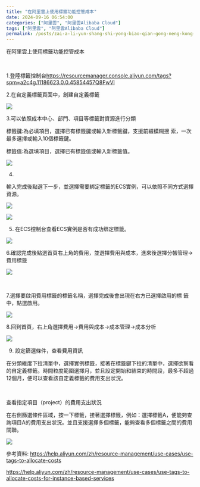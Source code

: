 ```yaml
---
title: "在阿里雲上使用標籤功能控管成本"
date: 2024-09-16 06:54:00
categories: ["阿里雲", "阿里雲Alibaba Cloud"]
tags: ["阿里雲", "阿里雲Alibaba Cloud"]
permalink: /posts/zai-a-li-yun-shang-shi-yong-biao-qian-gong-neng-kong-guan-cheng-ben/
---
```

在阿里雲上使用標籤功能控管成本

 

1.登陸標籤控制台<https://resourcemanager.console.aliyun.com/tags?spm=a2c4g.11186623.0.0.45854457Q8FwVl>

2.在自定義標籤頁面中，創建自定義標籤

[![](https://blogger.googleusercontent.com/img/a/AVvXsEiD0V5jCOlpslashM9LbvBMJW_LRscaJF7zhFjaVmdjBs8fZ_MhLs8nAuOs5qxSmmQfvEYwPAdy3nem0YFscRaat0SHXC1A316vQg8vB9HgLjjf677AgN02vx4zWNo2hGMckKYdO5jhaEApUkhA8-JyU89vJBueWvxl-tf2NqqPTG_VjoTOQpazKxcT7Sk=w495-h391)](https://blogger.googleusercontent.com/img/a/AVvXsEiD0V5jCOlpslashM9LbvBMJW_LRscaJF7zhFjaVmdjBs8fZ_MhLs8nAuOs5qxSmmQfvEYwPAdy3nem0YFscRaat0SHXC1A316vQg8vB9HgLjjf677AgN02vx4zWNo2hGMckKYdO5jhaEApUkhA8-JyU89vJBueWvxl-tf2NqqPTG_VjoTOQpazKxcT7Sk)

  
  

3.可以依照成本中心、部門、項目等標籤對資源進行分類

標籤鍵:為必填項目，選擇已有標籤鍵或輸入新標籤鍵，支援前綴模糊搜 索，一次最多選擇或輸入10個標籤鍵。

標籤值:為選填項目，選擇已有標籤值或輸入新標籤值。

[![](https://blogger.googleusercontent.com/img/a/AVvXsEjKAuT2L8dqKfWxoMOL6nluElAsmteBliCphNnlK4gi9_f2M4zauCbCk58ymOKBZlUu8Ne-KoBmWdZtwriG9ILtSRMX69gyBapMMfPGiHsnpAJ3b5TgifjV8-PwCwhogjv9GoY4RdlFFJIWHxuqTbsj4p5KqdTD9TFp2-Eci01qMP4VckGkujc5cqkWQhY=w610-h299)](https://blogger.googleusercontent.com/img/a/AVvXsEjKAuT2L8dqKfWxoMOL6nluElAsmteBliCphNnlK4gi9_f2M4zauCbCk58ymOKBZlUu8Ne-KoBmWdZtwriG9ILtSRMX69gyBapMMfPGiHsnpAJ3b5TgifjV8-PwCwhogjv9GoY4RdlFFJIWHxuqTbsj4p5KqdTD9TFp2-Eci01qMP4VckGkujc5cqkWQhY)

4.
輸入完成後點選下一步，並選擇需要綁定標籤的ECS實例，可以依照不同方式選擇資源。

[![](https://blogger.googleusercontent.com/img/a/AVvXsEgsH4fRcCYZ24N6atdwjQA4sq-DnAXFd51PMyJodE4_S513uwQfbI2j2sTB0f9_CCUZHHObJtQ_3iWBVF-pFh8s7YJHVWcE7XC5L47MOQn2RLJ5N4nshuB9Sjsp1fui979HKdgiw9OSWxBflhWaCSQQ_2hX7Ufj2ajT3lDsdmB4Ch8wVtVtk6dgDeNF2RE=w496-h217)](https://blogger.googleusercontent.com/img/a/AVvXsEgsH4fRcCYZ24N6atdwjQA4sq-DnAXFd51PMyJodE4_S513uwQfbI2j2sTB0f9_CCUZHHObJtQ_3iWBVF-pFh8s7YJHVWcE7XC5L47MOQn2RLJ5N4nshuB9Sjsp1fui979HKdgiw9OSWxBflhWaCSQQ_2hX7Ufj2ajT3lDsdmB4Ch8wVtVtk6dgDeNF2RE)

  

[![](https://blogger.googleusercontent.com/img/a/AVvXsEjrMHAl831ZlEo4sz8GUjb3FfYESXSDbdsY-p03xH8htnOUHHlxvPdA8CaMuPCj3befbkzQMJSLYg9A4zYMpkSvVJ0KciRMwN8zXC-65MOFhSfpdku1Vqfx8GbjQIn0kjvvhqxKYtGoaqrwaXUdqVHMMEN_WonKuMKJGaAg5DhqK3o8CZdUtPfoi9X6Cvc=w500-h250)](https://blogger.googleusercontent.com/img/a/AVvXsEjrMHAl831ZlEo4sz8GUjb3FfYESXSDbdsY-p03xH8htnOUHHlxvPdA8CaMuPCj3befbkzQMJSLYg9A4zYMpkSvVJ0KciRMwN8zXC-65MOFhSfpdku1Vqfx8GbjQIn0kjvvhqxKYtGoaqrwaXUdqVHMMEN_WonKuMKJGaAg5DhqK3o8CZdUtPfoi9X6Cvc)

  
  

5. 在ECS控制台查看ECS實例是否有成功绑定標籤。

[![](https://blogger.googleusercontent.com/img/a/AVvXsEijHP050TQNlNnLHP9nzjF8-m-55oN1XGuEyXns9LGOENmtHDWW_ESAS4Xd61LouyZP91QYYA-NsiVau5SIy1LDGwLY6MzxPZcIqjkfvb6UPjRQTjtZUj_qh2e9wWz4B6oRGF9eTICbIf2ExuK9vQAswvoQO6pqQcUa17JrKVavyBmUvQtWqDwqUI26zX8=w595-h82)](https://blogger.googleusercontent.com/img/a/AVvXsEijHP050TQNlNnLHP9nzjF8-m-55oN1XGuEyXns9LGOENmtHDWW_ESAS4Xd61LouyZP91QYYA-NsiVau5SIy1LDGwLY6MzxPZcIqjkfvb6UPjRQTjtZUj_qh2e9wWz4B6oRGF9eTICbIf2ExuK9vQAswvoQO6pqQcUa17JrKVavyBmUvQtWqDwqUI26zX8)

6.確認完成後點選首頁右上角的費用，並選擇費用與成本，進來後選擇分帳管理->費用標籤

[![](https://blogger.googleusercontent.com/img/a/AVvXsEj6PJyOQIF-ReohPELFO4tft0bVGdBs4xNCAM-Fo51GMVdIQxR3SuspdglBGcx2PBoaE6scIR_5z3BRoa1y4yiYVzpSw61QvrPwdJbonfR-Pokg0oHKzc9TF8wnC3Ebeqq61HQnlZKa4paepYwjdP7c97QnIAhUDiH-2LF4YG1UnqLsYkbGyUFpeKxM9vo=w603-h311)](https://blogger.googleusercontent.com/img/a/AVvXsEj6PJyOQIF-ReohPELFO4tft0bVGdBs4xNCAM-Fo51GMVdIQxR3SuspdglBGcx2PBoaE6scIR_5z3BRoa1y4yiYVzpSw61QvrPwdJbonfR-Pokg0oHKzc9TF8wnC3Ebeqq61HQnlZKa4paepYwjdP7c97QnIAhUDiH-2LF4YG1UnqLsYkbGyUFpeKxM9vo)

  
  

 

7.選擇要啟用費用標籤的標籤名稱，選擇完成後會出現在右方已選擇啟用的標
籤中，點選啟用。

[![](https://blogger.googleusercontent.com/img/a/AVvXsEiMeSYGXwhJnJxv48-ET5eBNVa6VR7-IoElm_zc1JdaV7WqoQwuVF-JYNSGOffmjS1IO-wxXKKAjmpwy327g6eLwiJDDn62LYYo5AuJbS0PJWaJFnYvZ8Mgl7TVQsJy2m7F33jXBXFysZuqFIR0DMBE6gA5Z5R4u9LRPTj-6H3h_0j_UCKe5m3UoA5Yu2k=w633-h273)](https://blogger.googleusercontent.com/img/a/AVvXsEiMeSYGXwhJnJxv48-ET5eBNVa6VR7-IoElm_zc1JdaV7WqoQwuVF-JYNSGOffmjS1IO-wxXKKAjmpwy327g6eLwiJDDn62LYYo5AuJbS0PJWaJFnYvZ8Mgl7TVQsJy2m7F33jXBXFysZuqFIR0DMBE6gA5Z5R4u9LRPTj-6H3h_0j_UCKe5m3UoA5Yu2k)

  

8.回到首頁，右上角選擇費用->費用與成本->成本管理->成本分析

[![](https://blogger.googleusercontent.com/img/a/AVvXsEiPJFKW1J6Ln2MzZew7cq4gxpaQry6lWqdjEkRCwI6WNGlngJUDSODcmoN0IxgozdYHpEnC6q-HaSs9uh-OABUTNbu_fkpTm52stOp0tUeFvYuuv8ii2jBt4_ngiU4mPhSADVZEILORN8ZKt931f2hLqM5yuJsGUe4NzdOO3FECS0KAmuDF3slw98hzNRc=w590-h342)](https://blogger.googleusercontent.com/img/a/AVvXsEiPJFKW1J6Ln2MzZew7cq4gxpaQry6lWqdjEkRCwI6WNGlngJUDSODcmoN0IxgozdYHpEnC6q-HaSs9uh-OABUTNbu_fkpTm52stOp0tUeFvYuuv8ii2jBt4_ngiU4mPhSADVZEILORN8ZKt931f2hLqM5yuJsGUe4NzdOO3FECS0KAmuDF3slw98hzNRc)

  
  

9. 設定篩選條件，查看費用資訊

在分類維度下拉清單中，選擇實例標籤，接著在標籤鍵下拉的清單中，選擇欲察看的自定義標籤。時間粒度範圍選擇月，並且設定開始和結束的時間段，最多不超過12個月，便可以查看該自定義標籤的費用支出狀況。

 

查看指定項目（project）的費用支出狀況

在右側篩選條件區域，按一下標籤，接著選擇標籤，例如：選擇標籤A，便能夠查詢項目A的費用支出狀況。並且支援選擇多個標籤，能夠查看多個標籤之間的費用關聯。

[![](https://blogger.googleusercontent.com/img/a/AVvXsEhfYVMAfyzI5iGv3aH7MNj3YbJyC9gZr3w44Hu6rcGuHbONRtdUpGUNAWXjA4S6NwiE1jaU6ZfMKwqSgyLzUawjKCwFtAdZpm5bR2j38LJ8SyF1h_-MebcVcOGde9Q8FcuOGWZwWgZKYL-6ZJjl3E2UhKMuBMDBb05S038bt2MJhEYLaTpxwCq9S93uao4=w617-h276)](https://blogger.googleusercontent.com/img/a/AVvXsEhfYVMAfyzI5iGv3aH7MNj3YbJyC9gZr3w44Hu6rcGuHbONRtdUpGUNAWXjA4S6NwiE1jaU6ZfMKwqSgyLzUawjKCwFtAdZpm5bR2j38LJ8SyF1h_-MebcVcOGde9Q8FcuOGWZwWgZKYL-6ZJjl3E2UhKMuBMDBb05S038bt2MJhEYLaTpxwCq9S93uao4)

  
  

參考資料: <https://help.aliyun.com/zh/resource-management/use-cases/use-tags-to-allocate-costs>

<https://help.aliyun.com/zh/resource-management/use-cases/use-tags-to-allocate-costs-for-instance-based-services>

 
